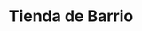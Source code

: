 ---
title: "Tienda de Barrio"
url: /ciudad-satelite/tienda-de-barrio-avenida-panoramica-2/
shop: Allgemein
---